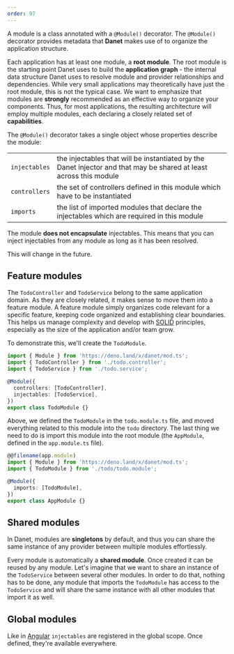 ```yaml
---
order: 97
---
```



A module is a class annotated with a `@Module()` decorator. The `@Module()` decorator provides metadata that **Danet** makes use of to organize the application structure.

Each application has at least one module, a **root module**. The root module is the starting point Danet uses to build the **application graph** - the internal data structure Danet uses to resolve module and provider relationships and dependencies. While very small applications may theoretically have just the root module, this is not the typical case. We want to emphasize that modules are **strongly** recommended as an effective way to organize your components. Thus, for most applications, the resulting architecture will employ multiple modules, each declaring a closely related set of **capabilities**.

The `@Module()` decorator takes a single object whose properties describe the module:

|               |                                                                                                                    |
|---------------|--------------------------------------------------------------------------------------------------------------------|
| `injectables` | the injectables that will be instantiated by the Danet injector and that may be shared at least across this module |
| `controllers` | the set of controllers defined in this module which have to be instantiated                                        |
| `imports`     | the list of imported modules that declare the injectables which are required in this module                        |

[//]: # (| `exports`     | the subset of `injectables` that are provided by this module and should be available in other modules which import this module. You can use either the provider itself or just its token &#40;`provide` value&#41; |)

The module **does not encapsulate** injectables. This means that you can inject injectables from any module as long as it has been resolved.

This will change in the future.

## Feature modules

The `TodoController` and `TodoService` belong to the same application domain. As they are closely related, it makes sense to move them into a feature module. A feature module simply organizes code relevant for a specific feature, keeping code organized and establishing clear boundaries. This helps us manage complexity and develop with [SOLID](https://en.wikipedia.org/wiki/SOLID) principles, especially as the size of the application and/or team grow.

To demonstrate this, we'll create the `TodoModule`.

```ts todo.module.ts
import { Module } from 'https://deno.land/x/danet/mod.ts';
import { TodoController } from './todo.controller';
import { TodoService } from './todo.service';

@Module({
  controllers: [TodoController],
  injectables: [TodoService],
})
export class TodoModule {}
```

Above, we defined the `TodoModule` in the `todo.module.ts` file, and moved everything related to this module into the `todo` directory. The last thing we need to do is import this module into the root module (the `AppModule`, defined in the `app.module.ts` file).

```typescript
@@filename(app.module)
import { Module } from 'https://deno.land/x/danet/mod.ts';
import { TodoModule } from './todo/todo.module';

@Module({
  imports: [TodoModule],
})
export class AppModule {}
```

## Shared modules

In Danet, modules are **singletons** by default, and thus you can share the same instance of any provider between multiple modules effortlessly.

Every module is automatically a **shared module**. Once created it can be reused by any module. Let's imagine that we want to share an instance of the `TodoService` between several other modules. In order to do that, nothing has to be done, any module that imports the `TodoModule` has access to the `TodoService` and will share the same instance with all other modules that import it as well.

## Global modules

Like in [Angular](https://angular.io) `injectables` are registered in the global scope. Once defined, they're available everywhere.